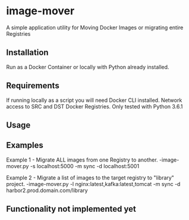 # image-mover
A simple application utility for Moving Docker Images or migrating entire Registries

## Installation
Run as a Docker Container or locally with Python already installed.

## Requirements
If running locally as a script you will need Docker CLI installed.
Network access to SRC and DST Docker Registries.
Only tested with Python 3.6.1

## Usage


## Examples


Example 1 - Migrate ALL images from one Registry to another.
-image-mover.py -s localhost:5000 -m sync -d localhost:5001

Example 2 - Migrate a list of images to the target registry to "library" project.
-image-mover.py -l nginx:latest,kafka:latest,tomcat -m sync -d harbor2.prod.domain.com/library




## Functionality not implemented yet



